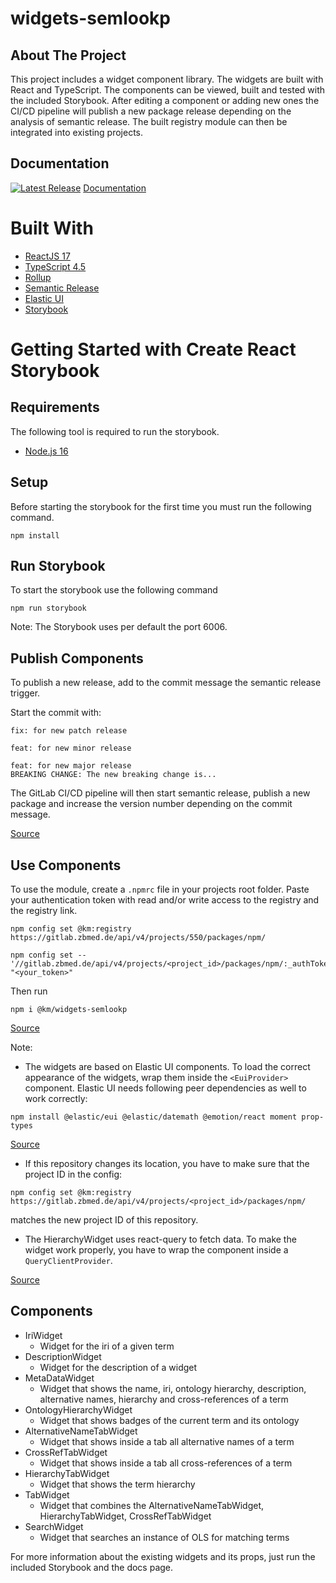 # widgets-semlookp

## About The Project

This project includes a widget component library. The widgets are built with React and TypeScript.
The components can be viewed, built and tested with the included Storybook. After editing a component or adding new ones
the CI/CD pipeline will publish a new package release depending on the analysis of semantic release.
The built registry module can then be integrated into existing projects.

## Documentation

[![Latest Release](https://gitlab.zbmed.de/km/semlookp/widgets-semlookp/-/badges/release.svg)](https://gitlab.zbmed.de/km/semlookp/widgets-semlookp/-/releases)
[Documentation](http://km.pages.gitlab.zbmed.de/semlookp/widgets-semlookp)

# Built With

- [ReactJS 17](https://reactjs.org/blog/2020/10/20/react-v17.html)
- [TypeScript 4.5](https://www.typescriptlang.org/docs/handbook/release-notes/typescript-4-5.html)
- [Rollup](https://rollupjs.org)
- [Semantic Release](https://github.com/semantic-release/semantic-release)
- [Elastic UI](https://elastic.github.io/eui/#/)
- [Storybook](https://storybook.js.org/)

# Getting Started with Create React Storybook

## Requirements
The following tool is required to run the storybook.

- [Node.js 16](https://joshtronic.com/2021/05/09/how-to-install-nodejs-16-on-ubuntu-2004-lts/)

## Setup

Before starting the storybook for the first time you must run the following command.
```
npm install
```

## Run Storybook

To start the storybook use the following command

```
npm run storybook
```
Note: The Storybook uses per default the port 6006.

## Publish Components

To publish a new release, add to the commit message the semantic release trigger.

Start the commit with:

```
fix: for new patch release
```

```
feat: for new minor release
```

```
feat: for new major release
BREAKING CHANGE: The new breaking change is...
```

The GitLab CI/CD pipeline will then start semantic release,
publish a new package and increase the version number depending on the commit message.

[Source](https://docs.gitlab.com/ee/ci/examples/semantic-release.html)

## Use Components

To use the module, create a `.npmrc` file in your projects root folder.
Paste your authentication token with read and/or write access to the registry and the registry link.

```
npm config set @km:registry https://gitlab.zbmed.de/api/v4/projects/550/packages/npm/

npm config set -- '//gitlab.zbmed.de/api/v4/projects/<project_id>/packages/npm/:_authToken' "<your_token>"
```

Then run

```
npm i @km/widgets-semlookp
```

[Source](https://gitlab.zbmed.de/help/user/packages/npm_registry/index)

Note:

- The widgets are based on Elastic UI components. To load the correct appearance of the widgets, wrap them inside the
  `<EuiProvider>` component. Elastic UI needs following peer dependencies as well to work correctly:

```
npm install @elastic/eui @elastic/datemath @emotion/react moment prop-types
```

[Source](https://elastic.github.io/eui/#/utilities/provider)

- If this repository changes its location, you have to make sure that the project ID in the config:

```
npm config set @km:registry https://gitlab.zbmed.de/api/v4/projects/<project_id>/packages/npm/
```

matches the new project ID of this repository.

- The HierarchyWidget uses react-query to fetch data. To make the widget work properly, you have to wrap the component inside a `QueryClientProvider`.

[Source](https://tanstack.com/query/v4/docs/reference/QueryClient?from=reactQueryV3&original=https://react-query-v3.tanstack.com/reference/QueryClient)

## Components

- IriWidget
  - Widget for the iri of a given term
- DescriptionWidget
  - Widget for the description of a widget
- MetaDataWidget
  - Widget that shows the name, iri, ontology hierarchy, description, alternative names, hierarchy and cross-references of a term
- OntologyHierarchyWidget
  - Widget that shows badges of the current term and its ontology
- AlternativeNameTabWidget
  - Widget that shows inside a tab all alternative names of a term
- CrossRefTabWidget
  - Widget that shows inside a tab all cross-references of a term
- HierarchyTabWidget
  - Widget that shows the term hierarchy
- TabWidget
  - Widget that combines the AlternativeNameTabWidget, HierarchyTabWidget, CrossRefTabWidget
- SearchWidget
  - Widget that searches an instance of OLS for matching terms

For more information about the existing widgets and its props, just run the included Storybook and the docs page.
